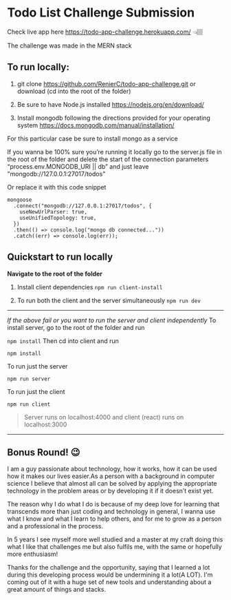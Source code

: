 # Todo List Challenge Submission

Check live app here https://todo-app-challenge.herokuapp.com/ 👈🏽

The challenge was made in the MERN stack

## To run locally:

1. git clone https://github.com/RenierC/todo-app-challenge.git or download (cd into the root of the folder)

2. Be sure to have Node.js installed https://nodejs.org/en/download/

3. Install mongodb following the directions provided for your operating system https://docs.mongodb.com/manual/installation/

For this particular case be sure to install mongo as a service

If you wanna be 100% sure you’re running it locally go to the server.js file in the root of the folder and delete the start of the connection parameters “process.env.MONGODB_URI || db” and just leave "mongodb://127.0.0.1:27017/todos"

Or replace it with this code snippet

```
mongoose
  .connect("mongodb://127.0.0.1:27017/todos", {
    useNewUrlParser: true,
    useUnifiedTopology: true,
  })
  .then(() => console.log("mongo db connected..."))
  .catch((err) => console.log(err));
```

## Quickstart to run locally

**Navigate to the root of the folder**

1. Install client dependencies
   `npm run client-install`

2. To run both the client and the server simultaneously
   `npm run dev`

---

_If the above fail or you want to run the server and client independently_
To install server, go to the root of the folder and run

`npm install`
Then cd into client and run

`npm install`

To run just the server

`npm run server`

To run just the client

`npm run client`

> Server runs on localhost:4000 and client (react) runs on localhost:3000

---

## Bonus Round! 😉

I am a guy passionate about technology, how it works, how it can be used how it makes our lives easier.As a person with a background in computer science I believe that almost all can be solved by applying the appropriate technology in the problem areas or by developing it if it doesn’t exist yet.

The reason why I do what I do is because of my deep love for learning that transcends more than just coding and technology in general, I wanna use what I know and what I learn to help others, and for me to grow as a person and a professional in the process.

In 5 years I see myself more well studied and a master at my craft doing this what I like that challenges me but also fulfils me, with the same or hopefully more enthusiasm!

Thanks for the challenge and the opportunity, saying that I learned a lot during this developing process would be undermining it a lot(A LOT). I'm coming out of it with a huge set of new tools and understanding about a great amount of things and stacks.
